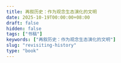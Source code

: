 ```yaml
---
title: 再叙历史：作为观念生态演化的文明
date: 2025-10-19T00:00:00+08:00
draft: false
hidden: false
tags: ["书稿"]
keywords: ["再叙历史：作为观念生态演化的文明"]
slug: "revisiting-history"
type: "book"
---
```

